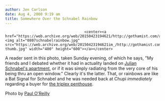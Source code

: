 ```yaml
---
author: Jen Carlson
date: Aug 4, 2008 9:19 am
title: Somewhere Over the Schnabel Rainbow
---
```


	
										<center><a href="https://web.archive.org/web/20150423194621/http://gothamist.com/attachments/arts_jen/0807schnabelrainbow.jpg"><img alt="0807schnabelrainbow.jpg" src="https://web.archive.org/web/20150423194621im_/http://gothamist.com/attachments/arts_jen/0807schnabelrainbow-thumb.jpg" width="400" height="600"></a></center>

<p>A reader sent in this photo, taken Sunday evening, of which he says, &quot;My friends and I debated whether it had in actuality landed on <a href="https://web.archive.org/web/20150423194621/http://gothamist.com/2008/02/15/a_look_inside_p.php">Julian Schnabel&apos;s apartment</a>, or if it was simply radiating from the very core of his being thru an open window.&quot; Clearly it&apos;s the latter. That, or rainbows are like a Bat Signal for Schnabel and he was needed back at Chupi <em>immediately</em> regarding a buyer for <a href="https://web.archive.org/web/20150423194621/http://curbed.com/archives/2008/07/14/curbed_pricechopper_palazzos_penthouse_gets_chupichopped.php">the triplex penthouse</a>.</p>

<p><span class="photo_caption">Photo by <a href="https://web.archive.org/web/20150423194621/http://oreillyphotography.com/">Paul O&apos;Reilly</a></span></p>					
										
									
				